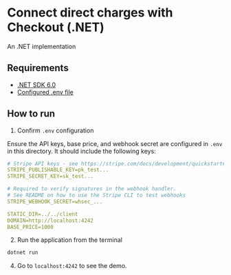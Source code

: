 # Connect direct charges with Checkout (.NET)
An .NET implementation

## Requirements

* [.NET SDK 6.0](https://dotnet.microsoft.com/download/dotnet-core)
* [Configured .env file](../../README.md)

## How to run

1. Confirm `.env` configuration

Ensure the API keys, base price, and webhook secret are configured in `.env` in
this directory. It should include the following keys:

```yaml
# Stripe API keys - see https://stripe.com/docs/development/quickstart#api-keys
STRIPE_PUBLISHABLE_KEY=pk_test...
STRIPE_SECRET_KEY=sk_test...

# Required to verify signatures in the webhook handler.
# See README on how to use the Stripe CLI to test webhooks
STRIPE_WEBHOOK_SECRET=whsec_...

STATIC_DIR=../../client
DOMAIN=http://localhost:4242
BASE_PRICE=1000
```

2. Run the application from the terminal

```bash
dotnet run
```

4. Go to `localhost:4242` to see the demo.
